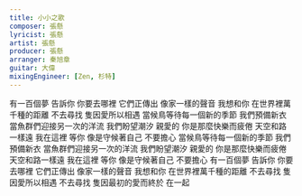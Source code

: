 ```yaml
---
title: 小小之歌
composer: 張懸
lyricist: 張懸
artist: 張懸
producer: 張懸
arranger: 秦旭章
guitar: 大偉
mixingEngineer: [Zen, 杉特]
---
```

有一百個夢 告訴你 你要去哪裡
它們正傳出 像家一樣的聲音
我想和你 在世界裡萬千種的距離
不去尋找 隻因愛所以相遇
當候鳥等待每一個新的季節
我們預備新衣
當魚群們迎接另一次的洋流
我們盼望潮汐
親愛的 你是那麼快樂而疲倦
天空和路一樣遠
我在這裡 等你
像是守候著自己
不要擔心
當候鳥等待每一個新的季節
我們預備新衣
當魚群們迎接另一次的洋流
我們盼望潮汐
親愛的 你是那麼快樂而疲倦
天空和路一樣遠
我在這裡 等你
像是守候著自己
不要擔心
有一百個夢 告訴你 你要去哪裡
它們正傳出 像家一樣的聲音
我想和你 在世界裡萬千種的距離
不去尋找 隻因愛所以相遇
不去尋找 隻因最初的愛而終於
在一起